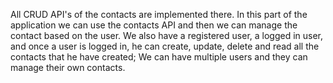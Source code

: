 All CRUD API's of the contacts are implemented there.
In this part of the application we can use the contacts API and then we can manage the contact based on the user.
We also have a registered user, a logged in user, and once a user is logged in, he can create, update, delete and read all the contacts that he have created;
We can have multiple users and they can manage their own contacts.

